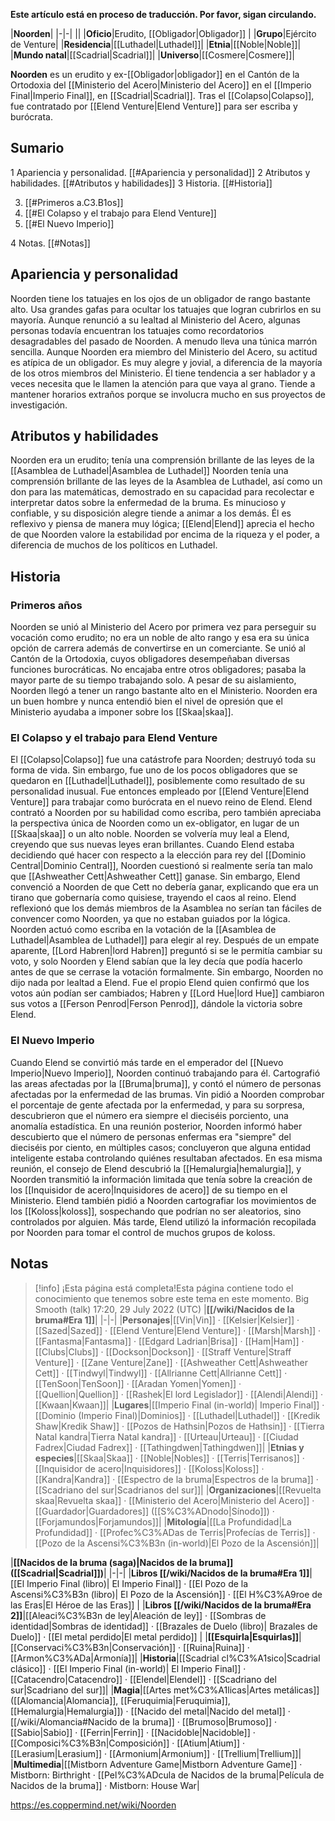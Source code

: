 **Este artículo está en proceso de traducción. Por favor, sigan circulando.**


|**Noorden**|
|-|-|
||
|**Oficio**|Erudito, [[Obligador\|Obligador]] |
|**Grupo**|Ejército de Venture|
|**Residencia**|[[Luthadel\|Luthadel]]|
|**Etnia**|[[Noble\|Noble]]|
|**Mundo natal**|[[Scadrial\|Scadrial]]|
|**Universo**|[[Cosmere\|Cosmere]]|

**Noorden** es un erudito y ex-[[Obligador\|obligador]] en el Cantón de la Ortodoxia del [[Ministerio del Acero\|Ministerio del Acero]] en el [[Imperio Final\|Imperio Final]], en [[Scadrial\|Scadrial]]. Tras el [[Colapso\|Colapso]], fue contratado por [[Elend Venture\|Elend Venture]] para ser escriba y burócrata.

## Sumario

1 Apariencia y personalidad. [[#Apariencia y personalidad]] 
2 Atributos y habilidades. [[#Atributos y habilidades]] 
3 Historia. [[#Historia]] 

3. [[#Primeros a.C3.B1os]] 
3. [[#El Colapso y el trabajo para Elend Venture]] 
3. [[#El Nuevo Imperio]] 


4 Notas. [[#Notas]] 


## Apariencia y personalidad
Noorden tiene los tatuajes en los ojos de un obligador de rango bastante alto. Usa grandes gafas para ocultar los tatuajes que logran cubrirlos en su mayoría. Aunque renunció a su lealtad al Ministerio del Acero, algunas personas todavía encuentran los tatuajes como recordatorios desagradables del pasado de Noorden. A menudo lleva una túnica marrón sencilla.
Aunque Noorden era miembro del Ministerio del Acero, su actitud es atípica de un obligador. Es muy alegre y jovial, a diferencia de la mayoría de los otros miembros del Ministerio. Él tiene tendencia a ser hablador y a veces necesita que le llamen la atención para que vaya al grano. Tiende a mantener horarios extraños porque se involucra mucho en sus proyectos de investigación.

## Atributos y habilidades
Noorden era un erudito; tenía una comprensión brillante de las leyes de la [[Asamblea de Luthadel\|Asamblea de Luthadel]] Noorden tenía una comprensión brillante de las leyes de la Asamblea de Luthadel, así como un don para las matemáticas, demostrado en su capacidad para recolectar e interpretar datos sobre la enfermedad de la bruma. Es minucioso y confiable, y su disposición alegre tiende a animar a los demás. Él es reflexivo y piensa de manera muy lógica; [[Elend\|Elend]] aprecia el hecho de que Noorden valore la estabilidad por encima de la riqueza y el poder, a diferencia de muchos de los políticos en Luthadel.

## Historia
### Primeros años
Noorden se unió al Ministerio del Acero por primera vez para perseguir su vocación como erudito; no era un noble de alto rango y esa era su única opción de carrera además de convertirse en un comerciante. Se unió al Cantón de la Ortodoxia, cuyos obligadores desempeñaban diversas funciones burocráticas. No encajaba entre otros obligadores; pasaba la mayor parte de su tiempo trabajando solo. A pesar de su aislamiento, Noorden llegó a tener un rango bastante alto en el Ministerio. Noorden era un buen hombre y nunca entendió bien el nivel de opresión que el Ministerio ayudaba a imponer sobre los [[Skaa\|skaa]].

### El Colapso y el trabajo para Elend Venture
El [[Colapso\|Colapso]] fue una catástrofe para Noorden; destruyó toda su forma de vida. Sin embargo, fue uno de los pocos obligadores que se quedaron en [[Luthadel\|Luthadel]], posiblemente como resultado de su personalidad inusual. Fue entonces empleado por [[Elend Venture\|Elend Venture]] para trabajar como burócrata en el nuevo reino de Elend. Elend contrató a Noorden por su habilidad como escriba, pero también apreciaba la perspectiva única de Noorden como un ex-obligator, en lugar de un [[Skaa\|skaa]] o un alto noble. Noorden se volvería muy leal a Elend, creyendo que sus nuevas leyes eran brillantes.
Cuando Elend estaba decidiendo qué hacer con respecto a la elección para rey del [[Dominio Central\|Dominio Central]], Noorden cuestionó si realmente sería tan malo que [[Ashweather Cett\|Ashweather Cett]] ganase. Sin embargo, Elend convenció a Noorden de que Cett no debería ganar, explicando que era un tirano que gobernaría como quisiese, trayendo el caos al reino. Elend reflexionó que los demás miembros de la Asamblea no serían tan fáciles de convencer como Noorden, ya que no estaban guiados por la lógica.
Noorden actuó como escriba en la votación de la [[Asamblea de Luthadel\|Asamblea de Luthadel]] para elegir al rey. Después de un empate aparente, [[Lord Habren\|lord Habren]] preguntó si se le permitía cambiar su voto, y solo Noorden y Elend sabían que la ley decía que podía hacerlo antes de que se cerrase la votación formalmente. Sin embargo, Noorden no dijo nada por lealtad a Elend. Fue el propio Elend quien confirmó que los votos aún podían ser cambiados; Habren y [[Lord Hue\|lord Hue]] cambiaron sus votos a [[Ferson Penrod\|Ferson Penrod]], dándole la victoria sobre Elend.

### El Nuevo Imperio
Cuando Elend se convirtió más tarde en el emperador del [[Nuevo Imperio\|Nuevo Imperio]], Noorden continuó trabajando para él. Cartografió las areas afectadas por la [[Bruma\|bruma]], y contó el número de personas afectadas por la enfermedad de las brumas. Vin pidió a Noorden comprobar el porcentaje de gente afectada por la enfermedad, y para su sorpresa, descubrieron que el número era siempre el dieciséis porciento, una anomalía estadística.
En una reunión posterior, Noorden informó haber descubierto que el número de personas enfermas era "siempre" del dieciséis por ciento, en múltiples casos; concluyeron que alguna entidad inteligente estaba controlando quiénes resultaban afectados. En esa misma reunión, el consejo de Elend descubrió la [[Hemalurgia\|hemalurgia]], y Noorden transmitió la información limitada que tenía sobre la creación de los [[Inquisidor de acero\|Inquisidores de acero]] de su tiempo en el Ministerio. Elend también pidió a Noorden cartografiar los movimientos de los [[Koloss\|koloss]], sospechando que podrían no ser aleatorios, sino controlados por alguien. Más tarde, Elend utilizó la información recopilada por Noorden para tomar el control de muchos grupos de koloss.

## Notas

> [!info] ¡Esta página está completa!Esta página contiene todo el conocimiento que tenemos sobre este tema en este momento.
Big Smooth (talk) 17:20, 29 July 2022 (UTC)
|**[[/wiki/Nacidos de la bruma#Era 1]]**|
|-|-|
|**Personajes**|[[Vin\|Vin]] · [[Kelsier\|Kelsier]] · [[Sazed\|Sazed]] · [[Elend Venture\|Elend Venture]] · [[Marsh\|Marsh]] · [[Fantasma\|Fantasma]] · [[Edgard Ladrian\|Brisa]] · [[Ham\|Ham]] · [[Clubs\|Clubs]] · [[Dockson\|Dockson]] · [[Straff Venture\|Straff Venture]] · [[Zane Venture\|Zane]] · [[Ashweather Cett\|Ashweather Cett]] · [[Tindwyl\|Tindwyl]] · [[Allrianne Cett\|Allrianne Cett]] · [[TenSoon\|TenSoon]] · [[Aradan Yomen\|Yomen]] · [[Quellion\|Quellion]] · [[Rashek\|El lord Legislador]] · [[Alendi\|Alendi]] · [[Kwaan\|Kwaan]]|
|**Lugares**|[[Imperio Final (in-world)\| Imperio Final]] · [[Dominio (Imperio Final)\|Dominios]] · [[Luthadel\|Luthadel]] · [[Kredik Shaw\|Kredik Shaw]] · [[Pozos de Hathsin\|Pozos de Hathsin]] · [[Tierra Natal kandra\|Tierra Natal kandra]] · [[Urteau\|Urteau]] · [[Ciudad Fadrex\|Ciudad Fadrex]] · [[Tathingdwen\|Tathingdwen]]|
|**Etnias y especies**|[[Skaa\|Skaa]] · [[Noble\|Nobles]] · [[Terris\|Terrisanos]] · [[Inquisidor de acero\|Inquisidores]] · [[Koloss\|Koloss]] · [[Kandra\|Kandra]] · [[Espectro de la bruma\|Espectros de la bruma]] · [[Scadriano del sur\|Scadrianos del sur]]|
|**Organizaciones**|[[Revuelta skaa\|Revuelta skaa]] · [[Ministerio del Acero\|Ministerio del Acero]] · [[Guardador\|Guardadores]] ([[S%C3%ADnodo\|Sínodo]]) · [[Forjamundos\|Forjamundos]]|
|**Mitología**|[[La Profundidad\|La Profundidad]] · [[Profec%C3%ADas de Terris\|Profecías de Terris]] · [[Pozo de la Ascensi%C3%B3n (in-world)\|El Pozo de la Ascensión]]|

|**[[Nacidos de la bruma (saga)\|Nacidos de la bruma]] ([[Scadrial\|Scadrial]])**|
|-|-|
|**Libros [[/wiki/Nacidos de la bruma#Era 1]]**|[[El Imperio Final (libro)\| El Imperio Final]] · [[El Pozo de la Ascensi%C3%B3n (libro)\| El Pozo de la Ascensión]] · [[El H%C3%A9roe de las Eras\|El Héroe de las Eras]] |
|**Libros [[/wiki/Nacidos de la bruma#Era 2]]**|[[Aleaci%C3%B3n de ley\|Aleación de ley]] · [[Sombras de identidad\|Sombras de identidad]] · [[Brazales de Duelo (libro)\| Brazales de Duelo]] · [[El metal perdido\|El metal perdido]]  |
|**[[Esquirla\|Esquirlas]]**|[[Conservaci%C3%B3n\|Conservación]] · [[Ruina\|Ruina]] · [[Armon%C3%ADa\|Armonía]]|
|**Historia**|[[Scadrial cl%C3%A1sico\|Scadrial clásico]] · [[El Imperio Final (in-world)\| El Imperio Final]] · [[Catacendro\|Catacendro]] · [[Elendel\|Elendel]] · [[Scadriano del sur\|Scadriano del sur]]|
|**Magia**|[[Artes met%C3%A1licas\|Artes metálicas]] ([[Alomancia\|Alomancia]], [[Feruquimia\|Feruquimia]], [[Hemalurgia\|Hemalurgia]]) · [[Nacido del metal\|Nacido del metal]] · [[/wiki/Alomancia#Nacido de la bruma]] · [[Brumoso\|Brumoso]] · [[Sabio\|Sabio]] · [[Ferrin\|Ferrin]] · [[Nacidoble\|Nacidoble]] · [[Composici%C3%B3n\|Composición]] · [[Atium\|Atium]] · [[Lerasium\|Lerasium]] · [[Armonium\|Armonium]] · [[Trellium\|Trellium]]|
|**Multimedia**|[[Mistborn Adventure Game\|Mistborn Adventure Game‎‎]] · Mistborn: Birthright · [[Pel%C3%ADcula de Nacidos de la bruma\|Película de Nacidos de la bruma]] · Mistborn: House War|



https://es.coppermind.net/wiki/Noorden